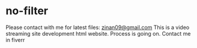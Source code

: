 # no-filter
Please contact with me for latest files: zinan09@gmail.com
This is a video streaming site development html website. Process is going on. Contact me in fiverr 
